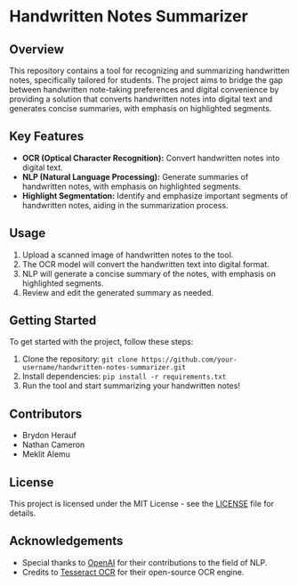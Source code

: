 # Handwritten Notes Summarizer

## Overview
This repository contains a tool for recognizing and summarizing handwritten notes, specifically tailored for students. The project aims to bridge the gap between handwritten note-taking preferences and digital convenience by providing a solution that converts handwritten notes into digital text and generates concise summaries, with emphasis on highlighted segments.

## Key Features
- **OCR (Optical Character Recognition):** Convert handwritten notes into digital text.
- **NLP (Natural Language Processing):** Generate summaries of handwritten notes, with emphasis on highlighted segments.
- **Highlight Segmentation:** Identify and emphasize important segments of handwritten notes, aiding in the summarization process.

## Usage
1. Upload a scanned image of handwritten notes to the tool.
2. The OCR model will convert the handwritten text into digital format.
3. NLP will generate a concise summary of the notes, with emphasis on highlighted segments.
4. Review and edit the generated summary as needed.

## Getting Started
To get started with the project, follow these steps:
1. Clone the repository: `git clone https://github.com/your-username/handwritten-notes-summarizer.git`
2. Install dependencies: `pip install -r requirements.txt`
3. Run the tool and start summarizing your handwritten notes!

## Contributors
- Brydon Herauf
- Nathan Cameron
- Meklit Alemu

## License
This project is licensed under the MIT License - see the [LICENSE](LICENSE) file for details.

## Acknowledgements
- Special thanks to [OpenAI](https://openai.com) for their contributions to the field of NLP.
- Credits to [Tesseract OCR](https://github.com/tesseract-ocr) for their open-source OCR engine.
